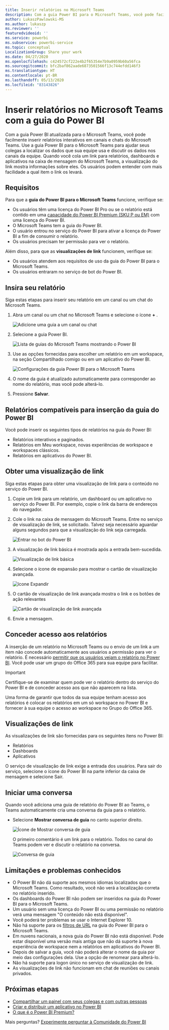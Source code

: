 ```yaml
---
title: Inserir relatórios no Microsoft Teams
description: Com a guia Power BI para o Microsoft Teams, você pode facilmente inserir relatórios interativos em canais e chats.
author: LukaszPawlowski-MS
ms.author: lukaszp
ms.reviewer: ''
featuredvideoid: ''
ms.service: powerbi
ms.subservice: powerbi-service
ms.topic: conceptual
LocalizationGroup: Share your work
ms.date: 04/27/2020
ms.openlocfilehash: c424572cf222e4b2f65354e7b9a0959b60a56fca
ms.sourcegitcommit: bfc2baf862aade6873501566f13c744efdd146f3
ms.translationtype: HT
ms.contentlocale: pt-BR
ms.lasthandoff: 05/13/2020
ms.locfileid: "83143826"
---
```

# <a name="embed-reports-in-microsoft-teams-with-the-power-bi-tab"></a>Inserir relatórios no Microsoft Teams com a guia do Power BI

Com a guia Power BI atualizada para o Microsoft Teams, você pode facilmente inserir relatórios interativos em canais e chats do Microsoft Teams. Use a guia Power BI para o Microsoft Teams para ajudar seus colegas a localizar os dados que sua equipe usa e discutir os dados nos canais da equipe.  Quando você cola um link para relatórios, dashboards e aplicativos na caixa de mensagem do Microsoft Teams, a visualização do link mostra informações sobre eles. Os usuários podem entender com mais facilidade a qual item o link os levará.

## <a name="requirements"></a>Requisitos

Para que a **guia do Power BI para o Microsoft Teams** funcione, verifique se:

- Os usuários têm uma licença do Power BI Pro ou se o relatório está contido em uma [capacidade do Power BI Premium (SKU P ou EM)](../admin/service-premium-what-is.md) com uma licença do Power BI.
- O Microsoft Teams tem a guia do Power BI.
- O usuário entrou no serviço do Power BI para ativar a licença do Power BI a fim de consumir o relatório.
- Os usuários precisam ter permissão para ver o relatório.

Além disso, para que as **visualizações de link** funcionem, verifique se:
- Os usuários atendem aos requisitos de uso da guia do Power BI para o Microsoft Teams.
- Os usuários entraram no serviço de bot do Power BI. 


## <a name="embed-your-report"></a>Insira seu relatório

Siga estas etapas para inserir seu relatório em um canal ou um chat do Microsoft Teams.

1. Abra um canal ou um chat no Microsoft Teams e selecione o ícone **+** .

    ![Adicione uma guia a um canal ou chat](media/service-embed-report-microsoft-teams/service-embed-report-microsoft-teams-add.png)

2. Selecione a guia Power BI.

    ![Lista de guias do Microsoft Teams mostrando o Power BI](media/service-embed-report-microsoft-teams/service-embed-report-microsoft-teams-tab.png)

3. Use as opções fornecidas para escolher um relatório em um workspace, na seção Compartilhado comigo ou em um aplicativo do Power BI.

    ![Configurações da guia Power BI para o Microsoft Teams](media/service-embed-report-microsoft-teams/service-embed-report-microsoft-teams-tab-settings.png)

4. O nome da guia é atualizado automaticamente para corresponder ao nome do relatório, mas você pode alterá-lo. 

5. Pressione **Salvar**.

## <a name="supported-reports-for-embedding-the-power-bi-tab"></a>Relatórios compatíveis para inserção da guia do Power BI
Você pode inserir os seguintes tipos de relatórios na guia do Power BI:

- Relatórios interativos e paginados.
- Relatórios em Meu workspace, novas experiências de workspace e workspaces clássicos.
- Relatórios em aplicativos do Power BI.

## <a name="get-a-link-preview"></a>Obter uma visualização de link

Siga estas etapas para obter uma visualização de link para o conteúdo no serviço do Power BI.

1. Copie um link para um relatório, um dashboard ou um aplicativo no serviço do Power BI. Por exemplo, copie o link da barra de endereços do navegador.

2. Cole o link na caixa de mensagem do Microsoft Teams. Entre no serviço de visualização de link, se solicitado. Talvez seja necessário aguardar alguns segundos para que a visualização do link seja carregada.

    ![Entrar no bot do Power BI](media/service-embed-report-microsoft-teams/service-teams-link-preview-sign-in-needed.png)

3. A visualização de link básica é mostrada após a entrada bem-sucedida.

    ![Visualização de link básica](media/service-embed-report-microsoft-teams/service-teams-link-preview-basic.png)

4. Selecione o ícone de expansão para mostrar o cartão de visualização avançada.

    ![ícone Expandir](media/service-embed-report-microsoft-teams/service-teams-link-preview-expand-icon.png)

5. O cartão de visualização de link avançada mostra o link e os botões de ação relevantes

    ![Cartão de visualização de link avançada](media/service-embed-report-microsoft-teams/service-teams-link-preview-nice-card.png)

6. Envie a mensagem.



## <a name="grant-access-to-reports"></a>Conceder acesso aos relatórios

A inserção de um relatório no Microsoft Teams ou o envio de um link a um item não concede automaticamente aos usuários a permissão para ver o relatório. É necessário [permitir que os usuários vejam o relatório no Power BI](service-share-dashboards.md). Você pode usar um grupo do Office 365 para sua equipe para facilitar. 

> [!IMPORTANT]
> Certifique-se de examinar quem pode ver o relatório dentro do serviço do Power BI e de conceder acesso aos que não aparecem na lista.

Uma forma de garantir que todos da sua equipe tenham acesso aos relatórios é colocar os relatórios em um só workspace no Power BI e fornecer à sua equipe o acesso ao workspace no Grupo do Office 365.

## <a name="link-previews"></a>Visualizações de link 

As visualizações de link são fornecidas para os seguintes itens no Power BI:
- Relatórios
- Dashboards
- Aplicativos

O serviço de visualização de link exige a entrada dos usuários. Para sair do serviço, selecione o ícone do Power BI na parte inferior da caixa de mensagem e selecione Sair.

## <a name="start-a-conversation"></a>Iniciar uma conversa

Quando você adiciona uma guia de relatório do Power BI ao Teams, o Teams automaticamente cria uma conversa da guia para o relatório. 

- Selecione **Mostrar conversa de guia** no canto superior direito.

    ![Ícone de Mostrar conversa de guia](media/service-embed-report-microsoft-teams/power-bi-teams-conversation-icon.png)

    O primeiro comentário é um link para o relatório. Todos no canal do Teams podem ver e discutir o relatório na conversa.

    ![Conversa de guia](media/service-embed-report-microsoft-teams/power-bi-teams-conversation-tab.png)

## <a name="known-issues-and-limitations"></a>Limitações e problemas conhecidos

- O Power BI não dá suporte aos mesmos idiomas localizados que o Microsoft Teams. Como resultado, você não verá a localização correta no relatório inserido.
- Os dashboards do Power BI não podem ser inseridos na guia do Power BI para o Microsoft Teams.
- Um usuário sem uma licença do Power BI ou uma permissão no relatório verá uma mensagem "O conteúdo não está disponível".
- Você poderá ter problemas se usar o Internet Explorer 10. <!--You can look at the [browsers support for Power BI](../consumer/end-user-browsers.md) and for [Office 365](https://products.office.com/office-system-requirements#Browsers-section). -->
- Não há suporte para os [filtros de URL](service-url-filters.md) na guia do Power BI para o Microsoft Teams.
- Em nuvens nacionais, a nova guia do Power BI não está disponível. Pode estar disponível uma versão mais antiga que não dá suporte à nova experiência de workspace nem a relatórios em aplicativos do Power BI. 
- Depois de salvar a guia, você não poderá alterar o nome da guia por meio das configurações dela. Use a opção de renomear para alterá-lo.
- Não há suporte para logon único no serviço de visualização de link.
- As visualizações de link não funcionam em chat de reuniões ou canais privados.

## <a name="next-steps"></a>Próximas etapas
- [Compartilhar um painel com seus colegas e com outras pessoas](service-share-dashboards.md)  
- [Criar e distribuir um aplicativo no Power BI](service-create-distribute-apps.md)  
- [O que é o Power BI Premium?](../admin/service-premium-what-is.md)

Mais perguntas? [Experimente perguntar à Comunidade do Power BI](https://community.powerbi.com/)
